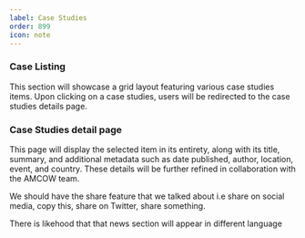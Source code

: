 ```yaml
---
label: Case Studies
order: 899
icon: note
---
```


### Case Listing

This section will showcase a grid layout featuring various case studies items. Upon clicking on a case studies, users will be redirected to the case studies details page.

### Case Studies detail page

This page will display the selected item in its entirety, along with its title, summary, and additional metadata such as date published, author, location, event, and country. These details will be further refined in collaboration with the AMCOW team.

We should have the share feature that we talked about i.e share on social media, copy this, share on Twitter, share something.   

There is likehood that that news section will appear in different language